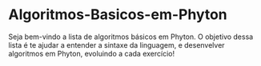 # Algoritmos-Basicos-em-Phyton
 Seja bem-vindo a lista de algoritmos básicos em Phyton.
 O objetivo dessa lista é te ajudar a entender a sintaxe da linguagem, e desenvelver algoritmos em Phyton, evoluindo a cada exercício! 
